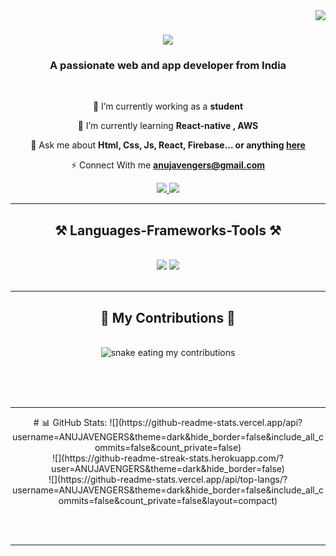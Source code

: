 <img align="right" src="https://visitor-badge.laobi.icu/badge?page_id=salesp07.salesp07" />

<h1 align="center">
    <img src="https://readme-typing-svg.herokuapp.com/?font=Righteous&size=35&center=true&vCenter=true&width=500&height=70&duration=4000&lines=Hi+There!+👋;+I'm+Anuj+Tiwari!;" />
</h1>

<h3 align="center">A passionate web and app developer from India</h3>

<br/>

<div align="center">
 
 🔭 I’m currently working as a **student**
 
 🌱 I’m currently learning **React-native , AWS**

💬 Ask me about **Html, Css, Js, React, Firebase... or anything [here](https://github.com/ANUJAVENGERS)**

⚡ Connect With me **anujavengers@gmail.com**

 </div>
 
<div align="center"> 
  <a href="mailto:anujavengers@gmail.com">
    <img src="https://img.shields.io/badge/Gmail-333333?style=for-the-badge&logo=gmail&logoColor=red" />
  </a>
  <a href="https://www.linkedin.com/in/anuj-kumar-tiwari-770a84238/" target="_blank">
    <img src="https://img.shields.io/badge/LinkedIn-0077B5?style=for-the-badge&logo=linkedin&logoColor=white" target="_blank" />
  </a>
  </div>

 <hr/>
 
<h2 align="center">⚒️ Languages-Frameworks-Tools ⚒️</h2>
<br/>
<div align="center">
    <img src="https://skillicons.dev/icons?i=react,bootstrap,html,css,vscode,github,figma,tailwind,git" />
    <img src="https://skillicons.dev/icons?i=nodejs,python,javascript,typescript,express,firebase,mongodb,c,nextjs,mysql,flask,redux" /><br>
</div>

<br/>
<hr/>

<div align="center">
  <h2>🐍 My Contributions 🐍</h2>
  <br>
  <img alt="snake eating my contributions" src="https://raw.githubusercontent.com/ANUJAVENGERS/ANUJAVENGERS/output/github-contribution-grid-snake.svg" />
  
  <br/><br/><br/>
</div>

<hr/>

<div align="center">
# 📊 GitHub Stats:
![](https://github-readme-stats.vercel.app/api?username=ANUJAVENGERS&theme=dark&hide_border=false&include_all_commits=false&count_private=false)<br/>
![](https://github-readme-streak-stats.herokuapp.com/?user=ANUJAVENGERS&theme=dark&hide_border=false)<br/>
![](https://github-readme-stats.vercel.app/api/top-langs/?username=ANUJAVENGERS&theme=dark&hide_border=false&include_all_commits=false&count_private=false&layout=compact)
</div>

<br/><br/>

<hr/>

<br/>

